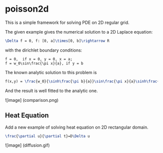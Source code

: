 # poisson2d 

This is a simple framework for solving PDE on 2D regular grid.

The given example gives the numerical solution to a 2D Laplace equation:

```latex
\Delta f = 0, f: [0, a]\times[0, b]\rightarrow R
```

with the dirichlet boundary conditions:

    f = 0,  if x = 0, y = 0, x = a;
    f = w_0\sin\frac{\pi x}{a}, if y = b

The known analytic solution to this problem is

```latex
f(x,y) = \frac{w_0}{\sinh\frac{\pi b}{a}}\sin\frac{\pi x}{a}\sinh\frac{\pi y}{a}
```
And the result is well fitted to the analytic one.

![image] (comparison.png)

## Heat Equation

Add a new example of solving heat equation on 2D rectangular domain.

```latex
\frac{\partial u}{\partial t}=D\Delta u
```

![image] (diffusion.gif)